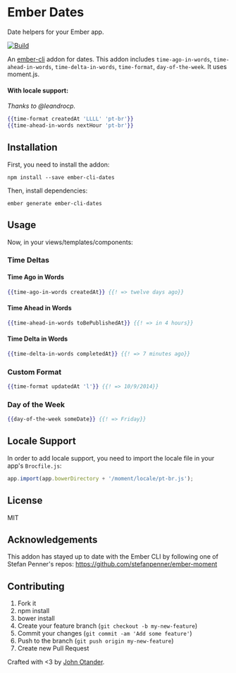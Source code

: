 # Ember Dates

Date helpers for your Ember app.

[![Build](https://travis-ci.org/johnotander/ember-cli-dates.svg?branch=master)](https://travis-ci.org/johnotander/ember-cli-dates)

An [ember-cli](http://ember-cli.com) addon for dates. This addon includes
`time-ago-in-words`, `time-ahead-in-words`, `time-delta-in-words`, `time-format`, `day-of-the-week`. It uses
moment.js.

#### With locale support:

_Thanks to @leandrocp._

```hbs
{{time-format createdAt 'LLLL' 'pt-br'}}
{{time-ahead-in-words nextHour 'pt-br'}}
```

## Installation

First, you need to install the addon:

```
npm install --save ember-cli-dates
```

Then, install dependencies:

```
ember generate ember-cli-dates
```

## Usage

Now, in your views/templates/components:

### Time Deltas

#### Time Ago in Words

```hbs
{{time-ago-in-words createdAt}} {{! => twelve days ago}}
```

#### Time Ahead in Words

```hbs
{{time-ahead-in-words toBePublishedAt}} {{! => in 4 hours}}
```

#### Time Delta in Words

```hbs
{{time-delta-in-words completedAt}} {{! => 7 minutes ago}}
```

### Custom Format

```hbs
{{time-format updatedAt 'l'}} {{! => 10/9/2014}}
```

### Day of the Week

```hbs
{{day-of-the-week someDate}} {{! => Friday}}
```

## Locale Support

In order to add locale support, you need to import the locale file in your app's `Brocfile.js`:

```js
app.import(app.bowerDirectory + '/moment/locale/pt-br.js');
```

## License

MIT

## Acknowledgements

This addon has stayed up to date with the Ember CLI by following one of Stefan Penner's repos:
<https://github.com/stefanpenner/ember-moment>

## Contributing

1. Fork it
2. npm install
3. bower install
4. Create your feature branch (`git checkout -b my-new-feature`)
5. Commit your changes (`git commit -am 'Add some feature'`)
6. Push to the branch (`git push origin my-new-feature`)
7. Create new Pull Request

Crafted with <3 by [John Otander](http://johnotander.com).
